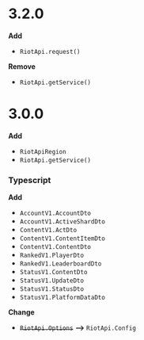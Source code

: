 # 3.2.0

**Add**

-   `RiotApi.request()`

**Remove**

-   `RiotApi.getService()`

# 3.0.0

**Add**

-   `RiotApiRegion`
-   `RiotApi.getService()`

### Typescript

**Add**

-   `AccountV1.AccountDto`
-   `AccountV1.ActiveShardDto`
-   `ContentV1.ActDto`
-   `ContentV1.ContentItemDto`
-   `ContentV1.ContentDto`
-   `RankedV1.PlayerDto`
-   `RankedV1.LeaderboardDto`
-   `StatusV1.ContentDto`
-   `StatusV1.UpdateDto`
-   `StatusV1.StatusDto`
-   `StatusV1.PlatformDataDto`

**Change**

-   ~~`RiotApi.Options`~~ **-->** `RiotApi.Config`
